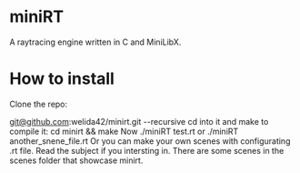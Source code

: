 # miniRT
A raytracing engine written in C and MiniLibX.

# How to install
  
  
Clone the repo:  

git@github.com:welida42/minirt.git --recursive
cd into it and make to compile it:
cd minirt && make
Now ./miniRT test.rt or ./miniRT another_snene_file.rt
Or you can make your own scenes with configurating .rt file. 
Read the subject if you intersting in.
There are some scenes in the scenes folder that showcase minirt.
